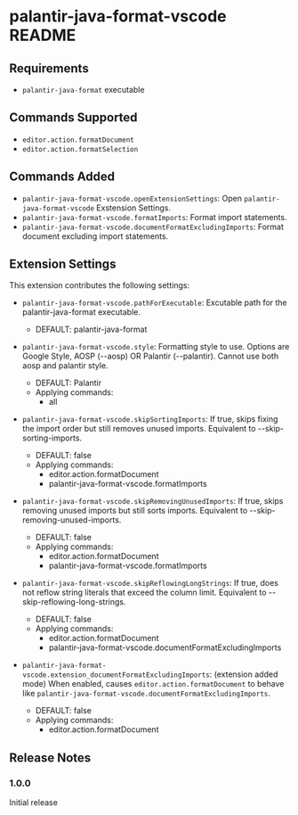 # palantir-java-format-vscode README

## Requirements

- `palantir-java-format` executable

## Commands Supported

- `editor.action.formatDocument`
- `editor.action.formatSelection`

## Commands Added

- `palantir-java-format-vscode.openExtensionSettings`: Open `palantir-java-format-vscode` Exstension Settings.
- `palantir-java-format-vscode.formatImports`: Format import statements.
- `palantir-java-format-vscode.documentFormatExcludingImports`: Format document excluding import statements.

## Extension Settings

This extension contributes the following settings:

- `palantir-java-format-vscode.pathForExecutable`: Excutable path for the palantir-java-format executable.
  - DEFAULT: palantir-java-format
- `palantir-java-format-vscode.style`: Formatting style to use. Options are Google Style, AOSP (--aosp) OR Palantir (--palantir). Cannot use both aosp and palantir style.
  - DEFAULT: Palantir
  - Applying commands:
    - all
- `palantir-java-format-vscode.skipSortingImports`: If true, skips fixing the import order but still removes unused imports. Equivalent to --skip-sorting-imports.
  - DEFAULT: false
  - Applying commands:
    - editor.action.formatDocument
    - palantir-java-format-vscode.formatImports
- `palantir-java-format-vscode.skipRemovingUnusedImports`: If true, skips removing unused imports but still sorts imports. Equivalent to --skip-removing-unused-imports.
  - DEFAULT: false
  - Applying commands:
    - editor.action.formatDocument
    - palantir-java-format-vscode.formatImports
- `palantir-java-format-vscode.skipReflowingLongStrings`: If true, does not reflow string literals that exceed the column limit. Equivalent to --skip-reflowing-long-strings.

  - DEFAULT: false
  - Applying commands:
    - editor.action.formatDocument
    - palantir-java-format-vscode.documentFormatExcludingImports

- `palantir-java-format-vscode.extension_documentFormatExcludingImports`: (extension added mode) When enabled, causes `editor.action.formatDocument` to behave like `palantir-java-format-vscode.documentFormatExcludingImports`.
  - DEFAULT: false
  - Applying commands:
    - editor.action.formatDocument

<!-- ## Known Issues -->

## Release Notes

### 1.0.0

Initial release
